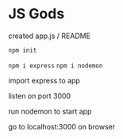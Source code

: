 # JS Gods

created app.js / README

``
npm init
``

``
npm i express
``
``
npm i nodemon
``

import express to app 

listen on port 3000

run nodemon to start app

go to localhost:3000 on browser 



